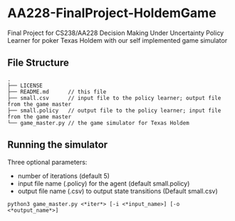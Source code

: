 # AA228-FinalProject-HoldemGame
Final Project for CS238/AA228 Decision Making Under Uncertainty
Policy Learner for poker Texas Holdem with our self implemented game simulator

## File Structure

```
.
├── LICENSE
├── README.md      // this file
├── small.csv      // input file to the policy learner; output file from the game master
├── small.policy   // output file to the policy learner; input file from the game master
└── game_master.py // the game simulator for Texas Holdem
```

## Running the simulator
Three optional parameters:
- number of iterations (default 5)
- input file name (.policy) for the agent (default small.policy)
- output file name (.csv) to output state transitions (Default small.csv)
```
python3 game_master.py <*iter*> [-i <*input_name>] [-o <*output_name*>]
```
